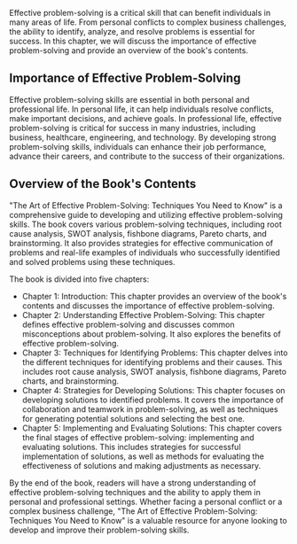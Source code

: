 
Effective problem-solving is a critical skill that can benefit individuals in many areas of life. From personal conflicts to complex business challenges, the ability to identify, analyze, and resolve problems is essential for success. In this chapter, we will discuss the importance of effective problem-solving and provide an overview of the book's contents.

Importance of Effective Problem-Solving
---------------------------------------

Effective problem-solving skills are essential in both personal and professional life. In personal life, it can help individuals resolve conflicts, make important decisions, and achieve goals. In professional life, effective problem-solving is critical for success in many industries, including business, healthcare, engineering, and technology. By developing strong problem-solving skills, individuals can enhance their job performance, advance their careers, and contribute to the success of their organizations.

Overview of the Book's Contents
-------------------------------

"The Art of Effective Problem-Solving: Techniques You Need to Know" is a comprehensive guide to developing and utilizing effective problem-solving skills. The book covers various problem-solving techniques, including root cause analysis, SWOT analysis, fishbone diagrams, Pareto charts, and brainstorming. It also provides strategies for effective communication of problems and real-life examples of individuals who successfully identified and solved problems using these techniques.

The book is divided into five chapters:

* Chapter 1: Introduction: This chapter provides an overview of the book's contents and discusses the importance of effective problem-solving.
* Chapter 2: Understanding Effective Problem-Solving: This chapter defines effective problem-solving and discusses common misconceptions about problem-solving. It also explores the benefits of effective problem-solving.
* Chapter 3: Techniques for Identifying Problems: This chapter delves into the different techniques for identifying problems and their causes. This includes root cause analysis, SWOT analysis, fishbone diagrams, Pareto charts, and brainstorming.
* Chapter 4: Strategies for Developing Solutions: This chapter focuses on developing solutions to identified problems. It covers the importance of collaboration and teamwork in problem-solving, as well as techniques for generating potential solutions and selecting the best one.
* Chapter 5: Implementing and Evaluating Solutions: This chapter covers the final stages of effective problem-solving: implementing and evaluating solutions. This includes strategies for successful implementation of solutions, as well as methods for evaluating the effectiveness of solutions and making adjustments as necessary.

By the end of the book, readers will have a strong understanding of effective problem-solving techniques and the ability to apply them in personal and professional settings. Whether facing a personal conflict or a complex business challenge, "The Art of Effective Problem-Solving: Techniques You Need to Know" is a valuable resource for anyone looking to develop and improve their problem-solving skills.

